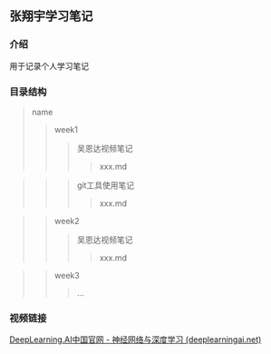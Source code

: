 ## 张翔宇学习笔记
### 介绍
用于记录个人学习笔记
### 目录结构
>name
>>week1
>>>吴恩达视频笔记
>>>>xxx.md

>>>git工具使用笔记
>>>>xxx.md

>>week2
>>>吴恩达视频笔记
>>>>xxx.md

>>week3
>>>...
### 视频链接
[DeepLearning.AI中国官网 - 神经网络与深度学习 (deeplearningai.net)](https://www.deeplearningai.net/courseDetail/Neural_Networks_and_DeepLearning)